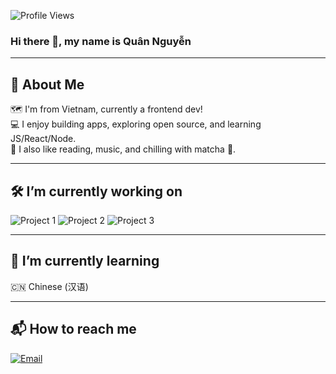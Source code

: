 ![Profile Views](https://komarev.com/ghpvc/?username=your-username&color=blue)
### Hi there 👋, my name is Quân Nguyễn

---

## 🧠 About Me

🗺️ I'm from Vietnam, currently a frontend dev!  
💻 I enjoy building apps, exploring open source, and learning JS/React/Node.  
🧘 I also like reading, music, and chilling with matcha 🍵.  

---

## 🛠️ I’m currently working on

![Project 1](https://img.icons8.com/color/48/000000/react-native.png)
![Project 2](https://img.icons8.com/color/48/000000/firebase.png)
![Project 3](https://img.icons8.com/color/48/000000/mysql.png)

---

## 🌱 I’m currently learning

🇨🇳 Chinese (汉语)  

---

## 📬 How to reach me

[![Email](https://img.shields.io/badge/Email-yellow?style=flat&logo=gmail&logoColor=white)](mailto:youremail@example.com)

